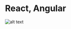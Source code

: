 # React, Angular 


![alt text](https://github.com/jylhakos/InternetOfThings/blob/main/Frameworks/Frontend/comparison.png?raw=true)
